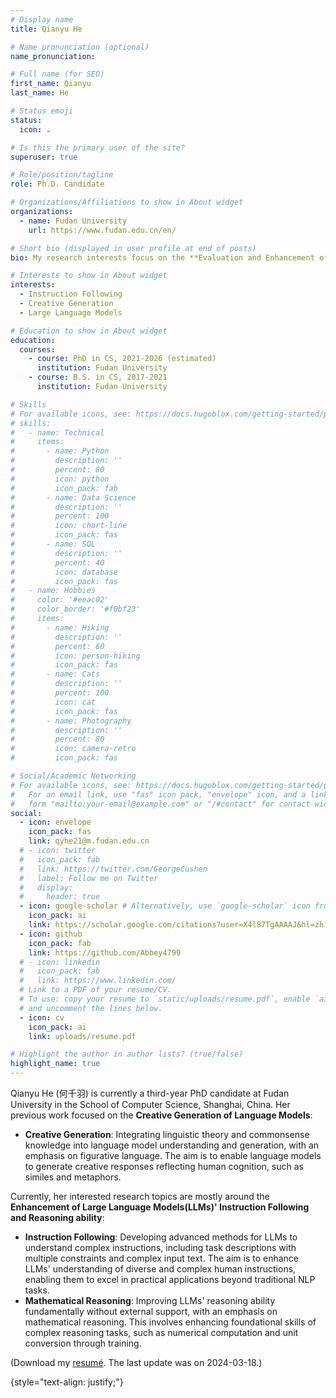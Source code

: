 ```yaml
---
# Display name
title: Qianyu He

# Name pronunciation (optional)
name_pronunciation:

# Full name (for SEO)
first_name: Qianyu
last_name: He

# Status emoji
status:
  icon: ☕️

# Is this the primary user of the site?
superuser: true

# Role/position/tagline
role: Ph.D. Candidate

# Organizations/Affiliations to show in About widget
organizations:
  - name: Fudan University
    url: https://www.fudan.edu.cn/en/

# Short bio (displayed in user profile at end of posts)
bio: My research interests focus on the **Evaluation and Enhancement of Large Language Models (LLMs)**, with an emphasis on the models' *instruction-following* and *creative generation* ability.

# Interests to show in About widget
interests:
  - Instruction Following
  - Creative Generation
  - Large Language Models

# Education to show in About widget
education:
  courses:
    - course: PhD in CS, 2021-2026 (estimated)
      institution: Fudan University
    - course: B.S. in CS, 2017-2021
      institution: Fudan University

# Skills
# For available icons, see: https://docs.hugoblox.com/getting-started/page-builder/#icons
# skills:
#   - name: Technical
#     items:
#       - name: Python
#         description: ''
#         percent: 80
#         icon: python
#         icon_pack: fab
#       - name: Data Science
#         description: ''
#         percent: 100
#         icon: chart-line
#         icon_pack: fas
#       - name: SQL
#         description: ''
#         percent: 40
#         icon: database
#         icon_pack: fas
#   - name: Hobbies
#     color: '#eeac02'
#     color_border: '#f0bf23'
#     items:
#       - name: Hiking
#         description: ''
#         percent: 60
#         icon: person-hiking
#         icon_pack: fas
#       - name: Cats
#         description: ''
#         percent: 100
#         icon: cat
#         icon_pack: fas
#       - name: Photography
#         description: ''
#         percent: 80
#         icon: camera-retro
#         icon_pack: fas

# Social/Academic Networking
# For available icons, see: https://docs.hugoblox.com/getting-started/page-builder/#icons
#   For an email link, use "fas" icon pack, "envelope" icon, and a link in the
#   form "mailto:your-email@example.com" or "/#contact" for contact widget.
social:
  - icon: envelope
    icon_pack: fas
    link: qyhe21@m.fudan.edu.cn
  # - icon: twitter
  #   icon_pack: fab
  #   link: https://twitter.com/GeorgeCushen
  #   label: Follow me on Twitter
  #   display:
  #     header: true
  - icon: google-scholar # Alternatively, use `google-scholar` icon from `ai` icon pack
    icon_pack: ai
    link: https://scholar.google.com/citations?user=X4l87TgAAAAJ&hl=zh-CN
  - icon: github
    icon_pack: fab
    link: https://github.com/Abbey4799
  # - icon: linkedin
  #   icon_pack: fab
  #   link: https://www.linkedin.com/
  # Link to a PDF of your resume/CV.
  # To use: copy your resume to `static/uploads/resume.pdf`, enable `ai` icons in `params.yaml`,
  # and uncomment the lines below.
  - icon: cv
    icon_pack: ai
    link: uploads/resume.pdf

# Highlight the author in author lists? (true/false)
highlight_name: true
---
```

Qianyu He (何千羽) is currently a third-year PhD candidate at Fudan University in the School of Computer Science, Shanghai, China. Her previous work focused on the **Creative Generation of Language Models**:
- **Creative Generation**:
  Integrating linguistic theory and commonsense knowledge into language model understanding and generation, with an emphasis on figurative language. The aim is to enable language models to generate creative responses reflecting human cognition, such as similes and metaphors.
  
Currently, her interested research topics are mostly around the **Enhancement of Large Language Models(LLMs)' Instruction Following and Reasoning ability**:
- **Instruction Following**:
  Developing advanced methods for LLMs to understand complex instructions, including task descriptions with multiple constraints and complex input text. The aim is to enhance LLMs' understanding of diverse and complex human instructions, enabling them to excel in practical applications beyond traditional NLP tasks.
- **Mathematical Reasoning**:
  Improving LLMs' reasoning ability fundamentally without external support, with an emphasis on mathematical reasoning. This involves enhancing foundational skills of complex reasoning tasks, such as numerical computation and unit conversion through training.

(Download my [resumé](https://abbey4799.github.io/uploads/resume.pdf). The last update was on 2024-03-18.)

{style="text-align: justify;"}
